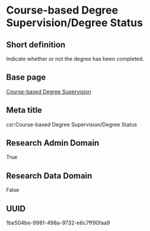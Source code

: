 # Course-based Degree Supervision/Degree Status
## Short definition
Indicate whether or not the degree has been completed.
## Base page
[Course-based Degree Supervision](https://github.com/EuroCRIS/CASRAI-Dictionairies/blob/main/Objects/Course-based%20Degree%20Supervision.md)
## Meta title
csr:Course-based Degree Supervision/Degree Status
## Research Admin Domain
True
## Research Data Domain
False
## UUID
1be504be-9981-498a-9732-e6c7ff90faa9
